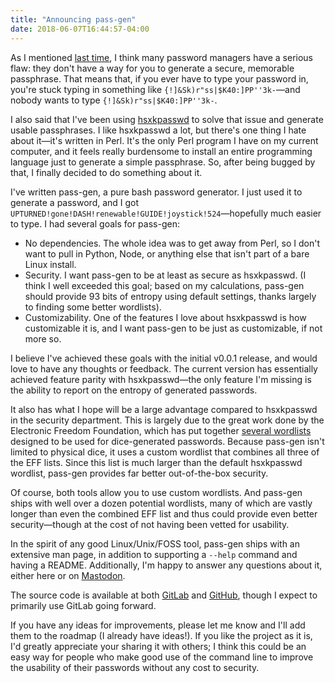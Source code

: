 ```yaml
---
title: "Announcing pass-gen"
date: 2018-06-07T16:44:57-04:00
---
```

As I mentioned [last time](https://www.codesections.com/blog/fixing-the-one-problem-with-password-managers/), I think many password managers have a serious flaw: they don't have a way for you to generate a secure, memorable passphrase.  That means that, if you ever have to type your password in, you're stuck typing in something like `{!]&Sk)r"ss|$K40:]PP''3k-`—and nobody wants to type `{!]&Sk)r"ss|$K40:]PP''3k-`.  

I also said that I've been using [hsxkpasswd](https://www.bartbusschots.ie/s/publications/software/xkpasswd/) to solve that issue and generate usable passphrases.  I like hsxkpasswd a lot, but there's one thing I hate about it—it's written in Perl.  It's the only Perl program I have on my current computer, and it feels really burdensome to install an entire programming language just to generate a simple passphrase.  So, after being bugged by that, I finally decided to do something about it.

I've written pass-gen, a pure bash password generator.  I just used it to generate a password, and I got `UPTURNED!gone!DASH!renewable!GUIDE!joystick!524`—hopefully much easier to type.  I had several goals for pass-gen:
<!--more-->

*  No dependencies.  The whole idea was to get away from Perl, so I don't want to pull in Python, Node, or anything else that isn't part of a bare Linux install. 
*  Security.  I want pass-gen to be at least as secure as hsxkpasswd.  (I think I well exceeded this goal; based on my calculations, pass-gen should provide 93 bits of entropy using default settings, thanks largely to finding some better wordlists). 
*  Customizability.  One of the features I love about hsxkpasswd is how customizable it is, and I want pass-gen to be just as customizable, if not more so.

I believe I've achieved these goals with the initial v0.0.1 release, and would love to have any thoughts or feedback.  The current version has essentially achieved feature parity with hsxkpasswd—the only feature I'm missing is the ability to report on the entropy of generated passwords. 

It also has what I hope will be a large advantage compared to hsxkpasswd in the security department.  This is largely due to the great work done by the Electronic Freedom Foundation, which has put together [several wordlists](https://www.eff.org/dice) designed to be used for dice-generated passwords.  Because pass-gen isn't limited to physical dice, it uses a custom wordlist that combines all three of the EFF lists.  Since this list is much larger than the default hsxkpasswd wordlist, pass-gen provides far better out-of-the-box security.

Of course, both tools allow you to use custom wordlists.  And pass-gen ships with well over a dozen potential wordlists, many of which are vastly longer than even the combined EFF list and thus could provide even better security—though at the cost of not having been vetted for usability.

In the spirit of any good Linux/Unix/FOSS tool, pass-gen ships with an extensive man page, in addition to supporting a `--help` command and having a README.  Additionally, I'm happy to answer any questions about it, either here or on [Mastodon](https://fosstodon.org/@codesections).

The source code is available at both [GitLab](https://gitlab.com/codesections/pass-gen) and [GitHub](https://github.com/dsock/pass-gen), though I expect to primarily use GitLab going forward. 

If you have any ideas for improvements, please let me know and I'll add them to the roadmap (I already have ideas!).  If you like the project as it is, I'd greatly appreciate your sharing it with others; I think this could be an easy way for people who make good use of the command line to improve the usability of their passwords without any cost to security. 
